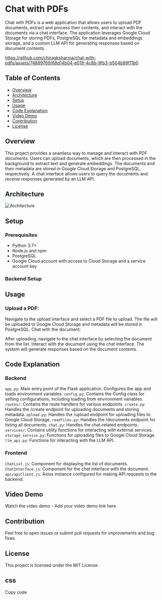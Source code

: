 # Chat with PDFs

Chat with PDFs is a web application that allows users to upload PDF documents, extract and process their contents, and interact with the documents via a chat interface. The application leverages Google Cloud Storage for storing PDFs, PostgreSQL for metadata and embeddings storage, and a custom LLM API for generating responses based on document contents.



https://github.com/chiragksharma/chat-with-pdfs/assets/74889769/68d14b04-e019-4c8b-9fb3-b504b89f11b0



## Table of Contents

- [Overview](#overview)
- [Architecture](#architecture)
- [Setup](#setup)
- [Usage](#usage)
- [Code Explanation](#code-explanation)
- [Video Demo](#video-demo)
- [Contribution](#contribution)
- [License](#license)

## Overview

This project provides a seamless way to manage and interact with PDF documents. Users can upload documents, which are then processed in the background to extract text and generate embeddings. The documents and their metadata are stored in Google Cloud Storage and PostgreSQL, respectively. A chat interface allows users to query the documents and receive responses generated by an LLM API.

## Architecture

![Architecture](file-eW6fTZV7qXXWvR3oNppAioFb)

## Setup

### Prerequisites

- Python 3.7+
- Node.js and npm
- PostgreSQL
- Google Cloud account with access to Cloud Storage and a service account key

### Backend Setup

## Usage
### Upload a PDF:

Navigate to the upload interface and select a PDF file to upload.
The file will be uploaded to Google Cloud Storage and metadata will be stored in PostgreSQL.
Chat with the document:

After uploading, navigate to the chat interface by selecting the document from the list.
Interact with the document using the chat interface. The system will generate responses based on the document contents.

## Code Explanation
### Backend
`app.py`: Main entry point of the Flask application. Configures the app and loads environment variables.
`config.py`: Contains the Config class for setting configurations, including loading from environment variables.
`routes/`: Contains the route handlers for various endpoints.
`create.py`: Handles the /create endpoint for uploading documents and storing metadata.
`upload.py`: Handles the /upload endpoint for uploading files to Google Cloud Storage.
`readfiles.py`: Handles the /documents endpoint for listing all documents.
`chat.py`: Handles the chat-related endpoints.
`services/`: Contains utility functions for interacting with external services.
`storage_service.py`: Functions for uploading files to Google Cloud Storage.
`llm_api.py`: Functions for interacting with the LLM API.
### Frontend
`ChatList.js`: Component for displaying the list of documents.
`ChatInterface.js`: Component for the chat interface with the document.
`api/apiClient.js`: Axios instance configured for making API requests to the backend.

## Video Demo
Watch the video demo - Add your video demo link here

## Contribution
Feel free to open issues or submit pull requests for improvements and bug fixes.

## License
This project is licensed under the MIT License.

## css
Copy code






